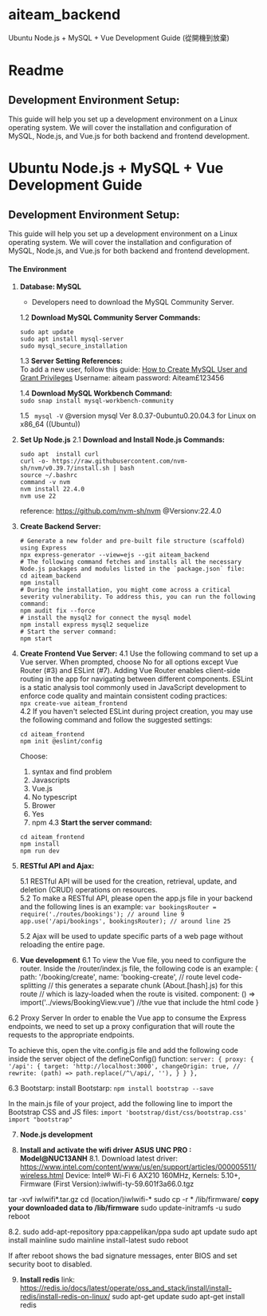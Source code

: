 # aiteam_backend

Ubuntu Node.js + MySQL + Vue Development Guide
(從開機到放棄)
# Readme

## Development Environment Setup:
This guide will help you set up a development environment on a Linux operating system. We will cover the installation and configuration of MySQL, Node.js, and Vue.js for both backend and frontend development.

# Ubuntu Node.js + MySQL + Vue Development Guide

## Development Environment Setup:
This guide will help you set up a development environment on a Linux operating system. We will cover the installation and configuration of MySQL, Node.js, and Vue.js for both backend and frontend development.


#### The Environment


1. **Database: MySQL**
   - Developers need to download the MySQL Community Server.


   1.2 **Download MySQL Community Server Commands:**
   ```
   sudo apt update
   sudo apt install mysql-server
   sudo mysql_secure_installation
   ```

   1.3 **Server Setting References:**  
   To add a new user, follow this guide: [How to Create MySQL User and Grant Privileges](https://www.hostinger.com/tutorials/mysql/how-create-mysql-user-and-grant-permissions-command-line)
Username: aiteam
password: Aiteam£123456

   1.4 **Download MySQL Workbench Command:**  
   `sudo snap install mysql-workbench-community`   

   1.5 ` mysql -V` @version mysql  Ver 8.0.37-0ubuntu0.20.04.3 for Linux on x86_64 ((Ubuntu))


2. **Set Up Node.js**
   2.1 **Download and Install Node.js Commands:**

    ```
    sudo apt  install curl
    curl -o- https://raw.githubusercontent.com/nvm-sh/nvm/v0.39.7/install.sh | bash
    source ~/.bashrc
    command -v nvm
    nvm install 22.4.0
    nvm use 22
    ```

    reference: https://github.com/nvm-sh/nvm
    @Versionv:22.4.0




3. **Create Backend Server:**
   ```
   # Generate a new folder and pre-built file structure (scaffold) using Express
   npx express-generator --view=ejs --git aiteam_backend  
   # The following command fetches and installs all the necessary Node.js packages and modules listed in the `package.json` file:  
   cd aiteam_backend  
   npm install  
   # During the installation, you might come across a critical severity vulnerability. To address this, you can run the following command:  
   npm audit fix --force 
   # install the mysql2 for connect the mysql model
   npm install express mysql2 sequelize
   # Start the server command:
   npm start
   ```


   
4. **Create Frontend Vue Server:**
   4.1 Use the following command to set up a Vue server. When prompted, choose No for all options except Vue Router (#3) and ESLint (#7). Adding Vue Router enables client-side routing in the app for navigating between different components. ESLint is a static analysis tool commonly used in JavaScript development to enforce code quality and maintain consistent coding practices:  
   `npx create-vue aiteam_frontend`  
   4.2 If you haven't selected ESLint during project creation, you may use the following command and follow the suggested settings:  
   ```
   cd aiteam_frontend
   npm init @eslint/config
   ```
   Choose: 
   1. syntax and find problem
   2. Javascripts
   3. Vue.js
   4. No typescript
   5. Brower
   6. Yes
   7. npm
   4.3 **Start the server command:**  
   ```
   cd aiteam_frontend
   npm install
   npm run dev
   ```


5. **RESTful API and Ajax:**

   5.1 RESTful API will be used for the creation, retrieval, update, and deletion (CRUD) operations on resources.  
   5.2 To make a RESTful API, please open the app.js file in your backend and the following lines is an example:
`var bookingsRouter = require('./routes/bookings'); // around line 9`
`app.use('/api/bookings', bookingsRouter); // around line 25`



   5.2 Ajax will be used to update specific parts of a web page without reloading the entire page.


6. **Vue development**
6.1 To view the Vue file, you need to configure the router. Inside the /router/index.js file, the following code is an example:
{
  path: '/booking/create',
  name: 'booking-create',
  // route level code-splitting
  // this generates a separate chunk (About.[hash].js) for this route
  // which is lazy-loaded when the route is visited.
  component: () => import('../views/BookingView.vue') //the vue that include the html code
}

6.2 Proxy Server
In order to enable the Vue app to consume the Express endpoints, we need to set up a proxy configuration that will route the requests to the appropriate endpoints.

To achieve this, open the vite.config.js file and add the following code inside the server object of the defineConfig() function:
`server: {
    proxy: {
      '/api': {
            target: 'http://localhost:3000',
            changeOrigin: true,
            // rewrite: (path) => path.replace(/^\/api/, ''),
      }
    }
},`


6.3 Bootstarp:
install Bootstarp:
`npm install bootstrap --save`

In the main.js file of your project, add the following line to import the Bootstrap CSS and JS files:
`import 'bootstrap/dist/css/bootstrap.css'
import "bootstrap"`



7. **Node.js development**



8. **Install and activate the wifi driver ASUS UNC PRO : Model@NUC13ANH**
8.1. Download latest driver: https://www.intel.com/content/www/us/en/support/articles/000005511/wireless.html
Device: Intel® Wi-Fi 6 AX210 160MHz, Kernels: 5.10+, 
Firmware (First Version):iwlwifi-ty-59.601f3a66.0.tgz

tar -xvf iwlwifi*.tar.gz
cd (location/)iwlwifi-*
sudo cp -r * /lib/firmware/  **copy your downloaded data to /lib/firmware**
sudo update-initramfs -u
sudo reboot

8.2. sudo add-apt-repository ppa:cappelikan/ppa
sudo apt update
sudo apt install mainline
sudo mainline install-latest
sudo reboot

If after reboot shows the bad signature messages, enter BIOS and set security boot to disabled.


9. **Install redis**
link: https://redis.io/docs/latest/operate/oss_and_stack/install/install-redis/install-redis-on-linux/
sudo apt-get update
sudo apt-get install redis


 

